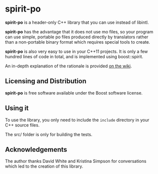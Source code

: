 # spirit-po

**spirit-po** is a header-only C++ library that you can use instead of
libintl.

**spirit-po** has the advantage that it does not use mo files, so your
program can use simple, portable po files produced directly by
translators rather than a non-portable binary format which requires
special tools to create.

**spirit-po** is also very easy to use in your C++11 projects.
It is only a few hundred lines of code in total, and is implemented
using boost::spirit.

An in-depth explanation of the rationale is provided [on the wiki](Rationale).

## Licensing and Distribution

**spirit-po** is free software available under the Boost software license.

## Using it

To use the library, you only need to include the `include` directory
in your C++ source files.

The src/ folder is only for building the tests.

## Acknowledgements

The author thanks David White and Kristina Simpson for conversations
which led to the creation of this library.
